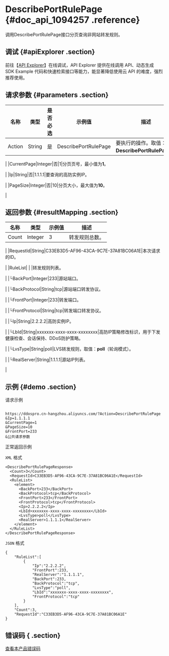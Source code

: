 # DescribePortRulePage {#doc_api_1094257 .reference}

调用DescribePortRulePage接口分页查询非网站转发规则。

## 调试 {#apiExplorer .section}

前往【[API Explorer](https://api.aliyun.com/#product=DDoSPro&api=DescribePortRulePage)】在线调试，API Explorer 提供在线调用 API、动态生成 SDK Example 代码和快速检索接口等能力，能显著降低使用云 API 的难度，强烈推荐使用。

## 请求参数 {#parameters .section}

|名称|类型|是否必选|示例值|描述|
|--|--|----|---|--|
|Action|String|是|DescribePortRulePage|要执行的操作。取值：**DescribePortRulePage**。

 |
|CurrentPage|Integer|否|1|分页页号，最小值为**1**。

 |
|Ip|String|否|1.1.1.1|要查询的高防实例IP。

 |
|PageSize|Integer|否|10|分页大小，最大值为**10**。

 |

## 返回参数 {#resultMapping .section}

|名称|类型|示例值|描述|
|--|--|---|--|
|Count|Integer|3|转发规则总数。

 |
|RequestId|String|C33EB3D5-AF96-43CA-9C7E-37A81BC06A1E|本次请求的ID。

 |
|RuleList| | |转发规则列表。

 |
|└BackPort|Integer|233|源站端口。

 |
|└BackProtocol|String|tcp|源站端口转发协议。

 |
|└FrontPort|Integer|233|转发端口。

 |
|└FrontProtocol|String|tcp|转发端口转发协议。

 |
|└Ip|String|2.2.2.2|高防实例IP。

 |
|└LbId|String|xxxxxxx-xxxx-xxxx-xxxxxxxx|高防IP策略修改标识，用于下发健康检查、会话保持、DDoS防护策略。

 |
|└LvsType|String|poll|LVS转发规则，取值：**poll**（轮询模式）。

 |
|└RealServer|String|1.1.1.1|源站IP列表。

 |

## 示例 {#demo .section}

请求示例

``` {#request_demo}

https://ddospro.cn-hangzhou.aliyuncs.com/?Action=DescribePortRulePage
&Ip=1.1.1.1
&CurrentPage=1
&PageSize=10
&FrontPort=233
&公共请求参数

```

正常返回示例

`XML` 格式

``` {#xml_return_success_demo}
<DescribePortRulePageResponse>
  <Count>3</Count>
  <RequestId>C33EB3D5-AF96-43CA-9C7E-37A81BC06A1E</RequestId>
  <RuleList>
    <element>
      <BackPort>233</BackPort>
      <BackProtocol>tcp</BackProtocol>
      <FrontPort>233</FrontPort>
      <FrontProtocol>tcp</FrontProtocol>
      <Ip>2.2.2.2</Ip>
      <LbId>xxxxxxx-xxxx-xxxx-xxxxxxxx</LbId>
      <LvsType>poll</LvsType>
      <RealServer>1.1.1.1</RealServer>
    </element>
  </RuleList>
</DescribePortRulePageResponse>

```

`JSON` 格式

``` {#json_return_success_demo}
{
	"RuleList":[
		{
			"Ip":"2.2.2.2",
			"FrontPort":233,
			"RealServer":"1.1.1.1",
			"BackPort":233,
			"BackProtocol":"tcp",
			"LvsType":"poll",
			"LbId":"xxxxxxx-xxxx-xxxx-xxxxxxxx",
			"FrontProtocol":"tcp"
		}
	],
	"Count":3,
	"RequestId":"C33EB3D5-AF96-43CA-9C7E-37A81BC06A1E"
}
```

## 错误码 { .section}

[查看本产品错误码](https://error-center.aliyun.com/status/product/DDoSPro)

